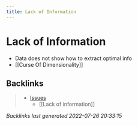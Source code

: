```yaml
---
title: Lack of Information
---
```


# Lack of Information
- Data does not show how to extract optimal info
- [[Curse Of Dimensionality]]


































































































## Backlinks

> - [Issues](Issues.md)
>   - [[Lack of information]]

_Backlinks last generated 2022-07-26 20:33:15_
